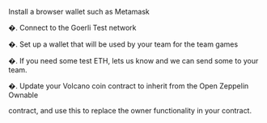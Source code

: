 Install a browser wallet such as Metamask


�. Connect to the Goerli Test network


�. Set up a wallet that will be used by your team for the team games


�. If you need some test ETH, lets us know and we can send some to your team.


�. Update your Volcano coin contract to inherit from the Open Zeppelin Ownable


contract, and use this to replace the owner functionality in your contract.
